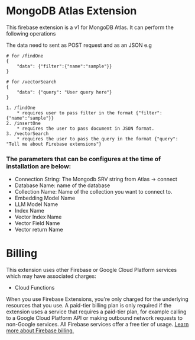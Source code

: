 <!-- 
This file provides your users an overview of your extension. All content is optional, but this is the recommended format. Your users will see the contents of this file when they run the `firebase ext:info` command.

Include any important functional details as well as a brief description for any additional setup required by the user (both pre- and post-installation).

Learn more about writing a PREINSTALL.md file in the docs:
https://firebase.google.com/docs/extensions/publishers/user-documentation#writing-preinstall
-->

# MongoDB Atlas Extension

This firebase extension is a v1 for MongoDB Atlas. It can perform the following operations

The data need to sent as POST request and as an JSON e.g 

```
# for /findOne
{
    "data": {"filter":{"name":"sample"}} 
}

# for /vectorSearch
{
    "data": {"query": "User query here"} 
}
```

    1. /findOne
        * requires user to pass filter in the format {"filter":{"name":"sample"}} 
    2. /insertOne
        * requires the user to pass document in JSON format.
    3. /vectorSearch
        * requires the user to pass the query in the format {"query": "Tell me about Firebase extensions"}

### The parameters that can be configures at the time of installation are below:
 * Connection String: The Mongodb SRV string from Atlas -> connect
 * Database Name: name of the database
 * Collection Name: Name of the collection you want to connect to.
 * Embedding Model Name
 * LLM Model Name
 * Index Name
 * Vector Index Name
 * Vector Field Name
 * Vector return Name

<!-- We recommend keeping the following section to explain how billing for Firebase Extensions works -->
# Billing

This extension uses other Firebase or Google Cloud Platform services which may have associated charges:

<!-- List all products the extension interacts with -->
- Cloud Functions

When you use Firebase Extensions, you're only charged for the underlying resources that you use. A paid-tier billing plan is only required if the extension uses a service that requires a paid-tier plan, for example calling to a Google Cloud Platform API or making outbound network requests to non-Google services. All Firebase services offer a free tier of usage. [Learn more about Firebase billing.](https://firebase.google.com/pricing)
